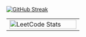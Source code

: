 [![GitHub Streak](https://streak-stats.demolab.com?user=NitinDarker&theme=radical&border_radius=6)](https://git.io/streak-stats)
<table>
  <tr>
<!--     <td width="50%">
      <a href="https://discord.com/users/768679363767697430">
        <img src="https://lanyard.cnrad.dev/api/768679363767697430?animated=false&theme=dark&borderRadius=10px&hideActivity=false&showDisplayName=true" alt="Discord Presence" width="100%">
      </a>
    </td> -->
    <td width="80%">
      <a href="https://leetcode.com/NitinDarker/">
        <img src="https://leetcard.jacoblin.cool/NitinDarker?theme=radical&font=Noto%20Sans%20Mandaic&ext=heatmap" alt="LeetCode Stats" width="100%">
      </a>
    </td>
  </tr>
</table>
